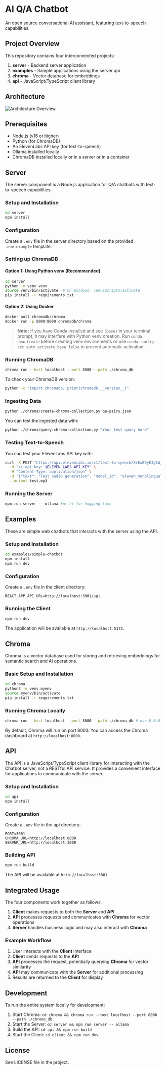 # AI Q/A Chatbot

An open source conversational AI assistant, featuring text-to-speech capabilities.

## Project Overview

This repository contains four interconnected projects:

1. **server** - Backend server application
2. **examples** - Sample applications using the server api
3. **chroma** - Vector database for embeddings
4. **api** - JavaScript/TypeScript client library

## Architecture

![Architecture Overview](llm-chatbot-architecture.png)

## Prerequisites

- Node.js (v16 or higher)
- Python (for ChromaDB)
- An ElevenLabs API key (for text-to-speech)
- Ollama installed locally
- ChromaDB installed locally or in a server or in a container

## Server

The server component is a Node.js application for Q/A chatbots with text-to-speech capabilities.

### Setup and Installation

```bash
cd server
npm install
```

### Configuration

Create a `.env` file in the server directory based on the provided `.env.example` template.

### Setting up ChromaDB

#### Option 1: Using Python venv (Recommended)
```bash
cd server
python -m venv venv 
source venv/bin/activate  # On Windows: venv\Scripts\activate
pip install -r requirements.txt
```

#### Option 2: Using Docker
```bash
docker pull chromadb/chroma
docker run -p 8000:8000 chromadb/chroma
```

> **Note:** If you have Conda installed and see `(base)` in your terminal prompt, it may interfere with Python venv creation. Run `conda deactivate` before creating venv environments or use `conda config --set auto_activate_base false` to prevent automatic activation.

### Running ChromaDB

```bash
chroma run --host localhost --port 8000 --path ./chroma_db
```

To check your ChromaDB version:
```bash
python -c "import chromadb; print(chromadb.__version__)"
```

### Ingesting Data

```bash
python ./chroma/create-chroma-collection.py qa-pairs.json
```

You can test the ingested data with:
```bash
python ./chroma/query-chroma-collection.py "Your test query here"
```

### Testing Text-to-Speech

You can test your ElevenLabs API key with:
```bash
curl -X POST "https://api.elevenlabs.io/v1/text-to-speech/XrExE9yKIg1WjnnlVkGX" \
  -H "xi-api-key: $ELEVEN_LABS_API_KEY" \
  -H "Content-Type: application/json" \
  -d '{"text": "Test audio generation", "model_id": "eleven_monolingual_v1"}' \
  --output test.mp3
```

### Running the Server

```bash
npm run server -- ollama #or hf for hugging face
```

## Examples

These are simple web chatbots that interacts with the server using the API.

### Setup and Installation

```bash
cd examples/simple-chatbot
npm install
npm run dev
```

### Configuration

Create a `.env` file in the client directory:

```
REACT_APP_API_URL=http://localhost:3001/api
```

### Running the Client

```bash
npm run dev
```

The application will be available at `http://localhost:5173`.

## Chroma

Chroma is a vector database used for storing and retrieving embeddings for semantic search and AI operations.

### Basic Setup and Installation

```bash
cd chroma
python3 -m venv myenv
source myenv/bin/activate
pip install -r requirements.txt
```

### Running Chroma Locally

```bash
chroma run --host localhost --port 8000 --path ./chroma_db # use 0.0.0.0 is you want to expose the server
```
By default, Chroma will run on port 8000. You can access the Chroma dashboard at `http://localhost:8000`.

## API

The API is a JavaScript/TypeScript client library for interacting with the Chatbot server, not a RESTful API service. It provides a convenient interface for applications to communicate with the server.

### Setup and Installation

```bash
cd api
npm install
```

### Configuration

Create a `.env` file in the api directory:

```
PORT=3001
CHROMA_URL=http://localhost:8000
SERVER_URL=http://localhost:3000
```

### Building API

```bash
npm run build
```

The API will be available at `http://localhost:3001`.

## Integrated Usage

The four components work together as follows:

1. **Client** makes requests to both the **Server** and **API**
2. **API** processes requests and communicates with **Chroma** for vector operations
3. **Server** handles business logic and may also interact with **Chroma**

### Example Workflow

1. User interacts with the **Client** interface
2. **Client** sends requests to the **API**
3. **API** processes the request, potentially querying **Chroma** for vector similarity
4. **API** may communicate with the **Server** for additional processing
5. Results are returned to the **Client** for display

## Development

To run the entire system locally for development:

1. Start Chroma: `cd chroma && chroma run --host localhost --port 8000 --path ./chroma_db`
2. Start the Server: `cd server && npm run server -- ollama`
3. Build the API: `cd api && npm run build`
4. Start the Client: `cd client && npm run dev`

## License

See LICENSE file in the project.
